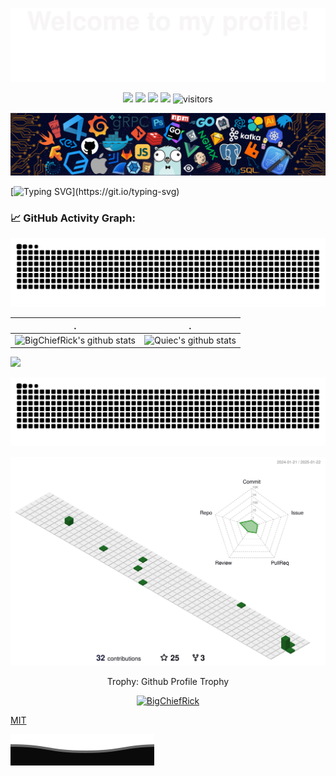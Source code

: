 ![](assets/Bottom_up.svg)

<!--   my-icons -->
<p align="center">
    <a href="https://github.com/BigChiefRick/BigChiefRick"><img src="https://img.shields.io/badge/status-updating-brightgreen.svg"></a>
    <a href="https://github.com/BigChiefRick/BigChiefRick/graphs/contributors"><img src="https://img.shields.io/github/contributors/BigChiefRick/BigChiefRick?color=blue"></a>
    <a href="https://github.com/BigChiefRick/BigChiefRick/stargazers"><img src="https://img.shields.io/github/stars/BigChiefRick/BigChiefRick.svg?logo=github"></a>
    <a href="https://github.com/BigChiefRick/BigChiefRick/network/members"><img src="https://img.shields.io/github/forks/BigChiefRick/BigChiefRick.svg?color=blue&logo=github"></a>
    <img src="https://visitor-badge.laobi.icu/badge?page_id=BigChiefRick.BigChiefRick" alt="visitors"/>   
</p>

<!--   my-header-img -->
![](./src/header_.png)
<!--   my-ticker -->    
[![Typing SVG](https://readme-typing-svg.herokuapp.com?color=%2336BCF7&center=true&vCenter=true&width=600&lines=Hi+there+👋,+I+am+BigChiefRick;+Welcome+to+My+Github+Profile!)](https://git.io/typing-svg)



<!--   GitHub stats graph -->
### 📈 GitHub Activity Graph:

<!--   green snake -->
![BigChiefRick's github activity graph](https://raw.githubusercontent.com/BigChiefRick/BigChiefRick/output/github-contribution-grid-snake.svg)
<!--   stats + languages -->
| .                                                                                                                                       | .                                                                                                                         |
|-----------------------------------------------------------------------------------------------------------------------------------------|---------------------------------------------------------------------------------------------------------------------------|
| ![BigChiefRick's github stats](https://github-readme-stats.vercel.app/api?username=BigChiefRick&show_icons=true&theme=radical&include_all_commits=true) | ![Quiec's github stats](https://github-readme-stats.vercel.app/api/top-langs/?username=BigChiefRick&theme=radical&layout=compact) |


<img src="https://github-readme-streak-stats.herokuapp.com/?user=BigChiefRick"></img>

<!-- dark snake -->
![BigChiefRick's github activity graph](https://raw.githubusercontent.com/BigChiefRick/BigChiefRick/output/github-contribution-grid-snake-dark.svg)

<!--   profile-green-animate -->
![](./profile-3d-contrib/profile-green-animate.svg)

<div align="center">
<summary>Trophy: Github Profile Trophy</summary>
</div>

<p align="center"> 
<a href="https://github.com/ryo-ma/github-profile-trophy"><img src="https://github-profile-trophy.vercel.app/?username=BigChiefRick" alt="BigChiefRick" /></a>
</p>

[MIT](LICENSE)


![](assets/Bottom_down.svg)
